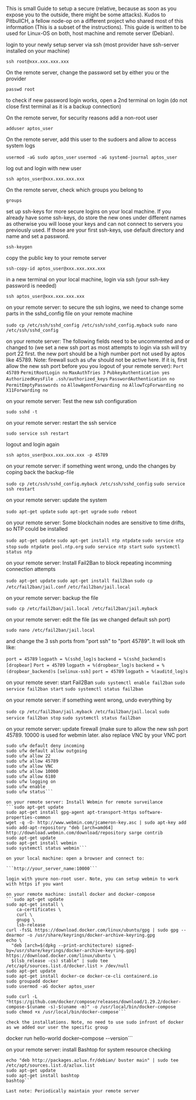 This is small Guide to setup a secure (relative, because as soon as you expose you to the outside, there might be some attacks). Kudos to PitbullCH, a fellow node-op on a different project who shared most of this information (This is a subset of the instructions). This guide is written to be used for Linux-OS on both, host machine and remote server (Debian).

login to your newly setup server via ssh (most provider have ssh-server installed on your machine)

```ssh root@xxx.xxx.xxx.xxx```

On the remote server, change the password set by either you or the provider

```passwd root```

to check if new password login works, open a 2nd terminal on login (do not close first terminal as it is a backup connection)

On the remote server, for security reasons add a non-root user

```adduser aptos_user```

On the remote server, add this user to the sudoers and allow to access system logs

```usermod -aG sudo aptos_user```
```usermod -aG systemd-journal aptos_user```

log out and login with new user 

```ssh aptos_user@xxx.xxx.xxx.xxx```

On the remote server, check which groups you belong to

```groups```

set up ssh-keys for more secure logins on your local machine. If you already have some ssh-keys, do store the new ones under different names as otherwise you will loose your keys and can not connect to servers you previously used. If those are your first ssh-keys, use default directory and name and set a password.

```ssh-keygen```

copy the public key to your remote server 

```ssh-copy-id aptos_user@xxx.xxx.xxx.xxx```

in a new terminal on your local machine, login via ssh (your ssh-key password is needed)

```ssh aptos_user@xxx.xxx.xxx.xxx```

on your remote server: to secure the ssh logins, we need to change some parts in the sshd_config file on your remote machine

```sudo cp /etc/ssh/sshd_config /etc/ssh/sshd_config.myback```
```sudo nano /etc/ssh/sshd_config```

on your remote server: The following fields need to be uncommented and or changed to (we set a new ssh port as most attempts to login via ssh will try port 22 first. the new port should be a high number port not used by aptos like 45789. Note: firewall such as ufw should not be active here. If it is, first allow the new ssh port before you you logout of your remote server): 
```Port 45789```
```PermitRootLogin no```
```MaxAuthTries 3```
```PubkeyAuthentication yes```
```AuthorizedKeysFile .ssh/authorized_keys```
```PasswordAuthentication no```
```PermitEmptyPasswords no```
```AllowAgentForwarding no```
```AllowTcpForwarding no```
```X11Forwarding no```

on your remote server: Test the new ssh configuration

```sudo sshd -t```

on your remote server: restart the ssh service

```sudo service ssh restart```

logout and login again 

```ssh aptos_user@xxx.xxx.xxx.xxx -p 45789```

on your remote server: if something went wrong, undo the changes by coping back the backup-file

```sudo cp /etc/ssh/sshd_config.myback /etc/ssh/sshd_config```
```sudo service ssh restart```

on your remote server: update the system

```sudo apt-get update```
```sudo apt-get ugrade```
```sudo reboot```

on your remote server: Some blockchain nodes are sensitive to time drifts, so NTP could be installed

```sudo apt-get update```
```sudo apt-get install ntp ntpdate```
```sudo service ntp stop```
```sudo ntpdate pool.ntp.org```
```sudo service ntp start```
```sudo systemctl status ntp```

on your remote server: Install Fail2Ban to block repeating incomming connection attempts

```sudo apt-get update```
```sudo apt-get install fail2ban```
```sudo cp /etc/fail2ban/jail.conf```
```/etc/fail2ban/jail.local```

on your remote server: backup the file

```sudo cp /etc/fail2ban/jail.local /etc/fail2ban/jail.myback```

on your remote server: edit the file (as we changed default ssh port)

```sudo nano /etc/fail2ban/jail.local```

and change the 3 ssh ports from "port ssh" to "port 45789". It will look sth like: 

```port = 45789```
```logpath = %(sshd_log)s```
```backend = %(sshd_backend)s```
```[dropbear]```
```Port = 45789```
```logpath = %(dropbear_log)s```
```backend = %(dropbear_backend)s```
```[selinux-ssh]```
```port = 45789```
```logpath = %(auditd_log)s```

on your remote sever: start Fail2Ban
```sudo systemctl enable fail2ban```
```sudo service fail2ban start```
```sudo systemctl status fail2ban```

on your remote server: if something went wrong, undo everything by

```sudo cp /etc/fail2ban/jail.myback /etc/fail2ban/jail.local```
```sudo service fail2ban stop```
```sudo systemctl status fail2ban```

on your remote server: update firewall (make sure to allow the new ssh port 45789. 10000 is used for webmin later. also replace VNC by your VNC port
```sudo ufw disable
sudo ufw default deny incoming
sudo ufw default allow outgoing
sudo ufw allow 22
sudo ufw allow 45789
sudo ufw allow VNC
sudo ufw allow 10000
sudo ufw allow 6180
sudo ufw logging on
sudo ufw enable
sudo ufw status```

on your remote server: Install Webmin for remote surveilance
```sudo apt-get update
sudo apt-get install gpg-agent apt-transport-https software-properties-common
wget -q -O- http://www.webmin.com/jcameron-key.asc | sudo apt-key add
sudo add-apt-repository "deb [arch=amd64] http://download.webmin.com/download/repository sarge contrib
sudo apt-get update
sudo apt-get install webmin
sudo systemctl status webmin```

on your local machine: open a browser and connect to: 

```http://your_server_name:10000```

login with youre non-root user. Note, you can setup webmin to work with https if you want

on your remote machine: install docker and docker-compose
```sudo apt-get update
sudo apt-get install \
    ca-certificates \
    curl \
    gnupg \
    lsb-release
curl -fsSL https://download.docker.com/linux/ubuntu/gpg | sudo gpg --dearmor -o /usr/share/keyrings/docker-archive-keyring.gpg
echo \
  "deb [arch=$(dpkg --print-architecture) signed-by=/usr/share/keyrings/docker-archive-keyring.gpg] https://download.docker.com/linux/ubuntu \
  $(lsb_release -cs) stable" | sudo tee /etc/apt/sources.list.d/docker.list > /dev/null
sudo apt-get update
sudo apt-get install docker-ce docker-ce-cli containerd.io
sudo groupadd docker
sudo usermod -aG docker aptos_user

sudo curl -L "https://github.com/docker/compose/releases/download/1.29.2/docker-compose-$(uname -s)-$(uname -m)" -o /usr/local/bin/docker-compose
sudo chmod +x /usr/local/bin/docker-compose```

check the installations. Note, no need to use sudo infront of docker as we added our user the specific group

```
docker run hello-world
docker–compose --version```

on your remote server: install Bashtop for system resource checking

```wget -qO - https://azlux.fr/repo.gpg.key | sudo apt-key add
echo "deb http://packages.azlux.fr/debian/ buster main" | sudo tee /etc/apt/sources.list.d/azlux.list
sudo apt-get update
sudo apt-get install bashtop
bashtop```

Last note: Periodically maintain your remote server
